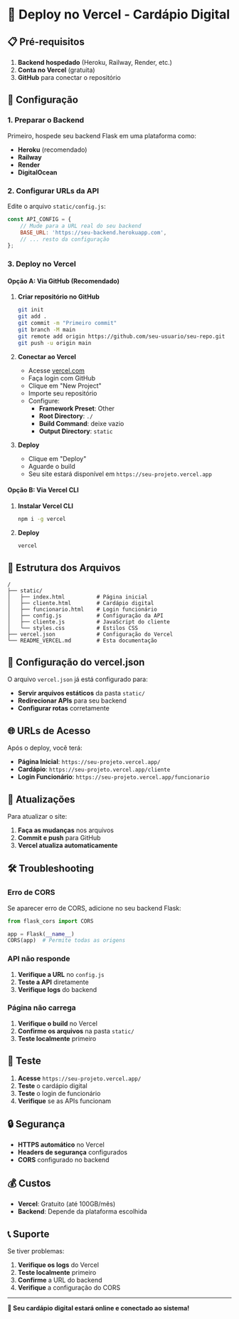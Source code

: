 # 🚀 Deploy no Vercel - Cardápio Digital

## 📋 Pré-requisitos

1. **Backend hospedado** (Heroku, Railway, Render, etc.)
2. **Conta no Vercel** (gratuita)
3. **GitHub** para conectar o repositório

## 🔧 Configuração

### 1. Preparar o Backend

Primeiro, hospede seu backend Flask em uma plataforma como:

- **Heroku** (recomendado)
- **Railway**
- **Render**
- **DigitalOcean**

### 2. Configurar URLs da API

Edite o arquivo `static/config.js`:

```javascript
const API_CONFIG = {
    // Mude para a URL real do seu backend
    BASE_URL: 'https://seu-backend.herokuapp.com',
    // ... resto da configuração
};
```

### 3. Deploy no Vercel

#### Opção A: Via GitHub (Recomendado)

1. **Criar repositório no GitHub**
   ```bash
   git init
   git add .
   git commit -m "Primeiro commit"
   git branch -M main
   git remote add origin https://github.com/seu-usuario/seu-repo.git
   git push -u origin main
   ```

2. **Conectar ao Vercel**
   - Acesse [vercel.com](https://vercel.com)
   - Faça login com GitHub
   - Clique em "New Project"
   - Importe seu repositório
   - Configure:
     - **Framework Preset**: Other
     - **Root Directory**: `./`
     - **Build Command**: deixe vazio
     - **Output Directory**: `static`

3. **Deploy**
   - Clique em "Deploy"
   - Aguarde o build
   - Seu site estará disponível em `https://seu-projeto.vercel.app`

#### Opção B: Via Vercel CLI

1. **Instalar Vercel CLI**
   ```bash
   npm i -g vercel
   ```

2. **Deploy**
   ```bash
   vercel
   ```

## 📁 Estrutura dos Arquivos

```
/
├── static/
│   ├── index.html          # Página inicial
│   ├── cliente.html        # Cardápio digital
│   ├── funcionario.html    # Login funcionário
│   ├── config.js           # Configuração da API
│   ├── cliente.js          # JavaScript do cliente
│   └── styles.css          # Estilos CSS
├── vercel.json             # Configuração do Vercel
└── README_VERCEL.md        # Esta documentação
```

## 🔗 Configuração do vercel.json

O arquivo `vercel.json` já está configurado para:

- **Servir arquivos estáticos** da pasta `static/`
- **Redirecionar APIs** para seu backend
- **Configurar rotas** corretamente

## 🌐 URLs de Acesso

Após o deploy, você terá:

- **Página Inicial**: `https://seu-projeto.vercel.app/`
- **Cardápio**: `https://seu-projeto.vercel.app/cliente`
- **Login Funcionário**: `https://seu-projeto.vercel.app/funcionario`

## 🔄 Atualizações

Para atualizar o site:

1. **Faça as mudanças** nos arquivos
2. **Commit e push** para GitHub
3. **Vercel atualiza automaticamente**

## 🛠️ Troubleshooting

### Erro de CORS

Se aparecer erro de CORS, adicione no seu backend Flask:

```python
from flask_cors import CORS

app = Flask(__name__)
CORS(app)  # Permite todas as origens
```

### API não responde

1. **Verifique a URL** no `config.js`
2. **Teste a API** diretamente
3. **Verifique logs** do backend

### Página não carrega

1. **Verifique o build** no Vercel
2. **Confirme os arquivos** na pasta `static/`
3. **Teste localmente** primeiro

## 📱 Teste

1. **Acesse** `https://seu-projeto.vercel.app/`
2. **Teste** o cardápio digital
3. **Teste** o login de funcionário
4. **Verifique** se as APIs funcionam

## 🔒 Segurança

- **HTTPS automático** no Vercel
- **Headers de segurança** configurados
- **CORS** configurado no backend

## 💰 Custos

- **Vercel**: Gratuito (até 100GB/mês)
- **Backend**: Depende da plataforma escolhida

## 📞 Suporte

Se tiver problemas:

1. **Verifique os logs** do Vercel
2. **Teste localmente** primeiro
3. **Confirme** a URL do backend
4. **Verifique** a configuração do CORS

---

**🎉 Seu cardápio digital estará online e conectado ao sistema!** 